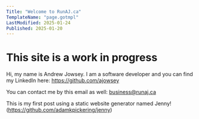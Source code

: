 ```yaml
---
Title: "Welcome to RunAJ.ca"
TemplateName: "page.gotmpl"
LastModified: 2025-01-24
Published: 2025-01-20
---
```


# This site is a work in progress
Hi, my name is Andrew Jowsey.
I am a software developer and you can find my LinkedIn here:
https://github.com/ajowsey

You can contact me by this email as well:
business@runaj.ca

This is my first post using a static website generator named Jenny!
(https://github.com/adamkpickering/jenny)
